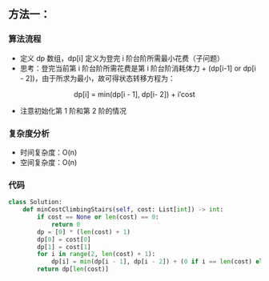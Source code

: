 
## 方法一：

### 算法流程

- 定义 dp 数组，dp[i] 定义为登完 i 阶台阶所需最小花费（子问题）
- 思考：登完当前第 i 阶台阶所需花费是第 i 阶台阶消耗体力 + (dp[i-1] or dp[i - 2])，由于所求为最小，故可得状态转移方程为：

<center>dp[i] = min(dp[i - 1], dp[i- 2]) + i′cost</center>

- 注意初始化第 1 阶和第 2 阶的情况

### 复杂度分析

* 时间复杂度：O(n)
* 空间复杂度：O(n)

### 代码

``` python
class Solution:
    def minCostClimbingStairs(self, cost: List[int]) -> int:
        if cost == None or len(cost) == 0:
            return 0
        dp = [0] * (len(cost) + 1)
        dp[0] = cost[0]
        dp[1] = cost[1]
        for i in range(2, len(cost) + 1):
            dp[i] = min(dp[i - 1], dp[i - 2]) + (0 if i == len(cost) else cost[i])
        return dp[len(cost)]
```


